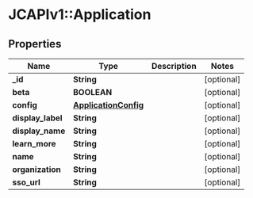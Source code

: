 # JCAPIv1::Application

## Properties
Name | Type | Description | Notes
------------ | ------------- | ------------- | -------------
**_id** | **String** |  | [optional] 
**beta** | **BOOLEAN** |  | [optional] 
**config** | [**ApplicationConfig**](ApplicationConfig.md) |  | [optional] 
**display_label** | **String** |  | [optional] 
**display_name** | **String** |  | [optional] 
**learn_more** | **String** |  | [optional] 
**name** | **String** |  | [optional] 
**organization** | **String** |  | [optional] 
**sso_url** | **String** |  | [optional] 


